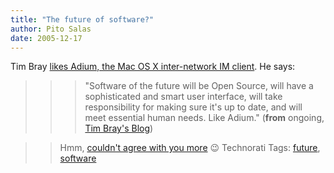 ```yaml
---
title: "The future of software?"
author: Pito Salas
date: 2005-12-17
---
```




Tim Bray [likes Adium, the Mac OS X inter-network IM
client](<http://www.tbray.org/ongoing/When/200x/2005/12/16/Adium>). He says:

>>

>>> "Software of the future will be Open Source, will have a sophisticated and
smart user interface, will take responsibility for making sure it's up to
date, and will meet essential human needs. Like Adium." (**from** ongoing,
[Tim Bray's Blog](<http://www.tbray.org/ongoing/>))

>>

>> Hmm, [couldn't agree with you more](<http://www.blogbridge.com/>) 😉
Technorati Tags: [future](<http://www.technorati.com/tag/future>),
[software](<http://www.technorati.com/tag/software>)


